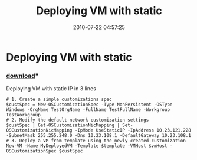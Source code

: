 ﻿---
pid:            2004
parent:         0
children:       
poster:         Nedko Nedev
title:          Deploying VM with static
date:           2010-07-22 04:57:25
format:         posh
---

# Deploying VM with static

### [download](2004.ps1)"

Deploying VM with static IP in 3 lines

```posh
# 1. Create a simple customizations spec
$custSpec = New-OSCustomizationSpec -Type NonPersistent -OSType Windows -OrgName TestOrgName -FullName TestFullName -Workgroup TestWorkgroup
# 2. Modify the default network customization settings
$custSpec | Get-OSCustomizationNicMapping | Set-OSCustomizationNicMapping -IpMode UseStaticIP -IpAddress 10.23.121.228 -SubnetMask 255.255.248.0 -Dns 10.23.108.1 -DefaultGateway 10.23.108.1
# 3. Deploy a VM from template using the newly created customization
New-VM -Name MyDeployedVM -Template $template -VMHost $vmHost -OSCustomizationSpec $custSpec 

```
